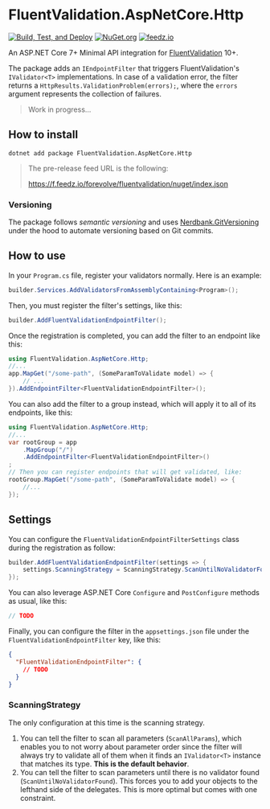 # FluentValidation.AspNetCore.Http

[![Build, Test, and Deploy](https://github.com/Carl-Hugo/FluentValidation.AspNetCore.Http/actions/workflows/main.yml/badge.svg)](https://github.com/Carl-Hugo/FluentValidation.AspNetCore.Http/actions/workflows/main.yml)
[![NuGet.org](https://img.shields.io/nuget/vpre/FluentValidation.AspNetCore.Http)](https://www.nuget.org/packages/FluentValidation.AspNetCore.Http/)
[![feedz.io](https://img.shields.io/badge/endpoint.svg?url=https%3A%2F%2Ff.feedz.io%2Fforevolve%2Ffluentvalidation%2Fshield%2FFluentValidation.AspNetCore.Http%2Flatest)](https://f.feedz.io/forevolve/fluentvalidation/packages/FluentValidation.AspNetCore.Http/latest/download)

An ASP.NET Core 7+ Minimal API integration for [FluentValidation](https://github.com/FluentValidation/FluentValidation) 10+.

The package adds an `IEndpointFilter` that triggers FluentValidation's `IValidator<T>` implementations. In case of a validation error, the filter returns a `HttpResults.ValidationProblem(errors);`, where the `errors` argument represents the collection of failures.

> Work in progress...

## How to install

```
dotnet add package FluentValidation.AspNetCore.Http
```

> The pre-release feed URL is the following:
>
> https://f.feedz.io/forevolve/fluentvalidation/nuget/index.json

### Versioning

The package follows _semantic versioning_ and uses [Nerdbank.GitVersioning](https://github.com/dotnet/Nerdbank.GitVersioning) under the hood to automate versioning based on Git commits.

## How to use

In your `Program.cs` file, register your validators normally. Here is an example:

```csharp
builder.Services.AddValidatorsFromAssemblyContaining<Program>();
```

Then, you must register the filter's settings, like this:

```csharp
builder.AddFluentValidationEndpointFilter();
```

Once the registration is completed, you can add the filter to an endpoint like this:

```csharp
using FluentValidation.AspNetCore.Http;
//...
app.MapGet("/some-path", (SomeParamToValidate model) => {
    // ...
}).AddEndpointFilter<FluentValidationEndpointFilter>();
```

You can also add the filter to a group instead, which will apply it to all of its endpoints, like this:

```csharp
using FluentValidation.AspNetCore.Http;
//...
var rootGroup = app
    .MapGroup("/")
    .AddEndpointFilter<FluentValidationEndpointFilter>()
;
// Then you can register endpoints that will get validated, like:
rootGroup.MapGet("/some-path", (SomeParamToValidate model) => {
    //...
});
```

## Settings

You can configure the `FluentValidationEndpointFilterSettings` class during the registration as follow:

```csharp
builder.AddFluentValidationEndpointFilter(settings => {
    settings.ScanningStrategy = ScanningStrategy.ScanUntilNoValidatorFound;
});
```

You can also leverage ASP.NET Core `Configure` and `PostConfigure` methods as usual, like this:

```csharp
// TODO
```

Finally, you can configure the filter in the `appsettings.json` file under the `FluentValidationEndpointFilter` key, like this:

```json
{
  "FluentValidationEndpointFilter": {
    // TODO
  }
}
```

### ScanningStrategy

The only configuration at this time is the scanning strategy.

1. You can tell the filter to scan all parameters (`ScanAllParams`), which enables you to not worry about parameter order since the filter will always try to validate all of them when it finds an `IValidator<T>` instance that matches its type. **This is the default behavior**.
1. You can tell the filter to scan parameters until there is no validator found (`ScanUntilNoValidatorFound`). This forces you to add your objects to the lefthand side of the delegates. This is more optimal but comes with one constraint.
